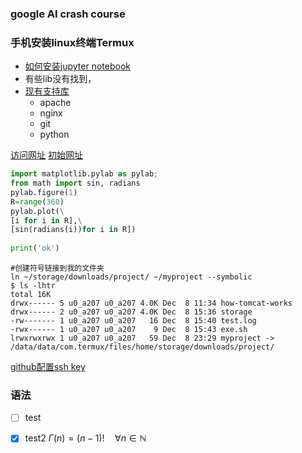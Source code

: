 ### google AI crash course
### 手机安装linux终端Termux
* [如何安装jupyter notebook](https://github.com/ravish0007/AndroJupy/blob/master/README.md)
* 有些lib没有找到，
* [现有支持库](https://github.com/termux/termux-packages/tree/master/packages)
    * apache
    * nginx
    * git
    * python

[访问网址](http://192.168.31.188:8888/notebooks/ipynb/%E7%AC%AC%E4%B8%80%E6%AC%A1%E6%89%8B%E6%9C%BA%E8%BF%90%E8%A1%8Cjupyter.ipynb)
[初始网址](http://localhost:8888/?token=4aeab0593199bfb6dfa3ccc3f8450c6f9e35e7b93d2399d3)

```python
import matplotlib.pylab as pylab;
from math import sin, radians
pylab.figure(1)
R=range(360)
pylab.plot(\
[i for i in R],\
[sin(radians(i))for i in R])
​
print('ok')
```

```shell
#创建符号链接到我的文件夹
ln ~/storage/downloads/project/ ~/myproject --symbolic
$ ls -lhtr
total 16K
drwx------ 5 u0_a207 u0_a207 4.0K Dec  8 11:34 how-tomcat-works
drwx------ 2 u0_a207 u0_a207 4.0K Dec  8 15:36 storage
-rw------- 1 u0_a207 u0_a207   16 Dec  8 15:40 test.log
-rwx------ 1 u0_a207 u0_a207    9 Dec  8 15:43 exe.sh
lrwxrwxrwx 1 u0_a207 u0_a207   59 Dec  8 23:29 myproject -> /data/data/com.termux/files/home/storage/downloads/project/
```
[github配置ssh key](https://blog.csdn.net/u013778905/article/details/83501204)

### 语法
- [ ] test
- [x] test2
$\Gamma(n) = (n-1)!\quad\forall
n\in\mathbb N$

